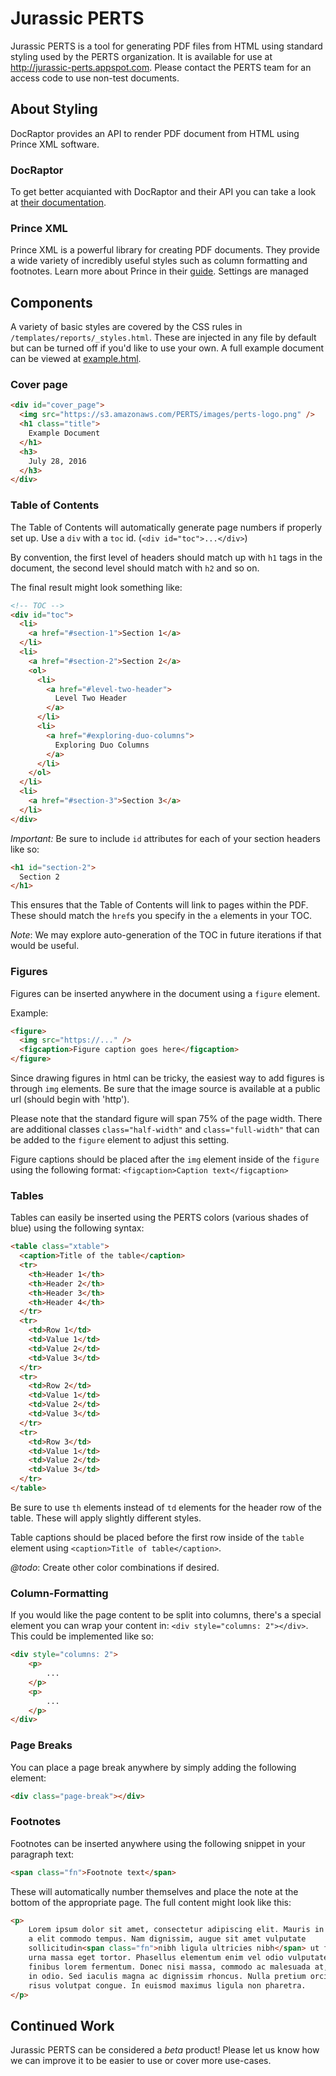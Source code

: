 Jurassic PERTS
==========

Jurassic PERTS is a tool for generating PDF files from HTML using standard
styling used by the PERTS organization. It is available for use at
http://jurassic-perts.appspot.com. Please contact the PERTS team for an access
code to use non-test documents.

## About Styling

DocRaptor provides an API to render PDF document from HTML using Prince XML
software.

### DocRaptor

To get better acquianted with DocRaptor and their API you can take a look at
[their documentation](http://docraptor.com/).

### Prince XML

Prince XML is a powerful library for creating PDF documents. They provide a
wide variety of incredibly useful styles such as column formatting and
footnotes. Learn more about Prince in their
[guide](https://www.princexml.com/doc/). Settings are managed 

## Components

A variety of basic styles are covered by the CSS rules in 
`/templates/reports/_styles.html`. These are injected in any file by default
but can be turned off if you'd like to use your own. A full example document
can be viewed at [example.html](../template/example.html).

### Cover page

```html
<div id="cover_page">
  <img src="https://s3.amazonaws.com/PERTS/images/perts-logo.png" />
  <h1 class="title">
    Example Document
  </h1>
  <h3>
    July 28, 2016
  </h3>
</div>
```

### Table of Contents

The Table of Contents will automatically generate page numbers if properly set
up. Use a `div` with a `toc` id. (`<div id="toc">...</div>`)

By convention, the first level of headers should match up with `h1` tags in the
document, the second level should match with `h2` and so on.

The final result might look something like:
```html
<!-- TOC -->
<div id="toc">
  <li>
    <a href="#section-1">Section 1</a>
  </li>
  <li>
    <a href="#section-2">Section 2</a>
    <ol>
      <li>
        <a href="#level-two-header">
          Level Two Header
        </a> 
      </li>
      <li>
        <a href="#exploring-duo-columns">
          Exploring Duo Columns
        </a> 
      </li>
    </ol>
  </li>
  <li>
    <a href="#section-3">Section 3</a>
  </li>
</div>
```

*Important:* Be sure to include `id` attributes for each of your section
headers like so:
```html
<h1 id="section-2">
  Section 2
</h1>
```
This ensures that the Table of Contents will link to pages within the PDF.
These should match the `href`s you specify in the `a` elements in your TOC.

*Note*: We may explore auto-generation of the TOC in future iterations if that
would be useful.

### Figures

Figures can be inserted anywhere in the document using a `figure` element.

Example:
```html
<figure>
  <img src="https://..." />
  <figcaption>Figure caption goes here</figcaption>
</figure>
```

Since drawing figures in html can be tricky, the easiest way to add figures is
through `img` elements. Be sure that the image source is available at a public
url (should begin with 'http').

Please note that the standard figure will span 75% of the page width. There are
additional classes `class="half-width"` and `class="full-width"` that can be
added to the `figure` element to adjust this setting.

Figure captions should be placed after the `img` element inside of the `figure`
using the following format: `<figcaption>Caption text</figcaption>`

### Tables

Tables can easily be inserted using the PERTS colors (various shades of blue)
using the following syntax:
```html
<table class="xtable">
  <caption>Title of the table</caption>
  <tr>
    <th>Header 1</th>
    <th>Header 2</th>
    <th>Header 3</th>
    <th>Header 4</th>
  </tr>
  <tr>
    <td>Row 1</td>
    <td>Value 1</td>
    <td>Value 2</td>
    <td>Value 3</td>
  </tr>
  <tr>
    <td>Row 2</td>
    <td>Value 1</td>
    <td>Value 2</td>
    <td>Value 3</td>
  </tr>
  <tr>
    <td>Row 3</td>
    <td>Value 1</td>
    <td>Value 2</td>
    <td>Value 3</td>
  </tr>
</table>
```

Be sure to use `th` elements instead of `td` elements for the header row of
the table. These will apply slightly different styles.

Table captions should be placed before the first row inside of the `table`
element using `<caption>Title of table</caption>`.

*@todo*: Create other color combinations if desired.

### Column-Formatting

If you would like the page content to be split into columns, there's a special
element you can wrap your content in: `<div style="columns: 2"></div>`. This
could be implemented like so:

```html
<div style="columns: 2">
	<p>
		...
	</p>
	<p>
		...
	</p>
</div>
```

### Page Breaks

You can place a page break anywhere by simply adding the following element:

```html
<div class="page-break"></div>
```

### Footnotes

Footnotes can be inserted anywhere using the following snippet in your
paragraph text:

```html
<span class="fn">Footnote text</span>
```
These will automatically number themselves and place the note at the bottom of
the appropriate page.  The full content might look like this:
```html
<p>
	Lorem ipsum dolor sit amet, consectetur adipiscing elit. Mauris in sapien
	a elit commodo tempus. Nam dignissim, augue sit amet vulputate
	sollicitudin<span class="fn">nibh ligula ultricies nibh</span> ut fermentum 
	urna massa eget tortor. Phasellus elementum enim vel odio vulputate, quis
	finibus lorem fermentum. Donec nisi massa, commodo ac malesuada at, maximus
	in odio. Sed iaculis magna ac dignissim rhoncus. Nulla pretium orci viverra
	risus volutpat congue. In euismod maximus ligula non pharetra.
</p>
```

## Continued Work

Jurassic PERTS can be considered a _beta_ product! Please let us know how we
can improve it to be easier to use or cover more use-cases.